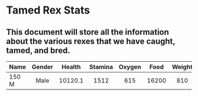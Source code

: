 # Tamed Rex Stats
This document will store all the information about the various rexes that we have caught, tamed, and bred.
---
| Name       | Gender     | Health     | Stamina    | Oxygen     | Food       | Weight     | Melee      |
| :--------- | :--------: | :--------: | :--------: | :--------: | :--------: | :--------: | :--------: |
| 150 M      | Male       | 10120.1    | 1512       | 615        | 16200      | 810        | 290.1      |
